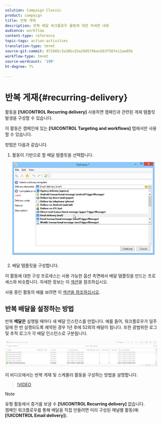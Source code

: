 ```yaml
---
solution: Campaign Classic
product: campaign
title: 반복 게재
description: 반복 배달 워크플로우 활동에 대한 자세한 내용
audience: workflow
content-type: reference
topic-tags: action-activities
translation-type: tm+mt
source-git-commit: 972885c3a38bcd3a260574bacbb3f507e11ae05b
workflow-type: tm+mt
source-wordcount: '199'
ht-degree: 7%

---
```



# 반복 게재{#recurring-delivery}

활동을 **[!UICONTROL Recurring delivery]** 사용하면 캠페인과 관련된 게재 템플릿 발생을 구성할 수 있습니다.

이 활동은 캠페인에 있는 **[!UICONTROL Targeting and workflows]** 탭에서만 사용할 수 있습니다.

방법은 다음과 같습니다.

1. 활동이 기반으로 할 배달 템플릿을 선택합니다.

   ![](assets/recurring_delivery_001.png)

1. 배달 템플릿을 구성합니다.

이 활동에 대한 구성 프로세스는 사용 가능한 옵션 측면에서 배달 템플릿을 만드는 프로세스와 비슷합니다. 자세한 정보는 이 [섹션](../../delivery/using/about-templates.md)을 참조하십시오.

사용 중인 활동의 예를 보려면 이 [섹션을 참조하십시오](../../workflow/using/sending-a-birthday-email.md#creating-a-recurring-delivery-in-a-targeting-workflow).

## 반복 배달을 설정하는 방법

반복 **배달은** 실행될 때마다 새 배달 인스턴스를 만듭니다. 예를 들어, 워크플로우가 일주일에 한 번 실행되도록 예약된 경우 1년 후에 52회의 배달이 됩니다. 또한 광범위한 로그 및 추적 로그가 각 배달 인스턴스로 구분됩니다.

![반복 배달](assets/delivery_recurring.jpg)

이 비디오에서는 반복 게재 및 스케줄러 활동을 구성하는 방법을 설명합니다.

>[!VIDEO](https://video.tv.adobe.com/v/25040?quality=12)

>[!NOTE]
>
>유형 활동에서 증거를 보낼 수 **[!UICONTROL Recurring delivery]** 없습니다.\
>캠페인 워크플로우를 통해 배달을 직접 만들려면 미리 구성된 채널별 활동(예: **[!UICONTROL Email delivery]**).
